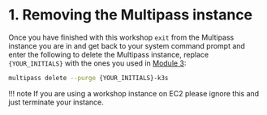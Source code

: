 # 1. Removing the Multipass instance

Once you have finished with this workshop `exit` from the Multipass instance you are in and get back to your system command prompt and enter the following to delete the Multipass instance, replace `{YOUR_INITIALS}` with the ones you used in [Module 3](../../module3/prep/):

```bash
multipass delete --purge {YOUR_INITIALS}-k3s
```

!!! note
    If you are using a workshop instance on EC2 please ignore this and just terminate your instance.
